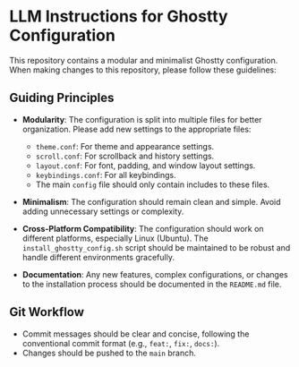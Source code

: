 # LLM Instructions for Ghostty Configuration

This repository contains a modular and minimalist Ghostty configuration. When making changes to this repository, please follow these guidelines:

## Guiding Principles

*   **Modularity**: The configuration is split into multiple files for better organization. Please add new settings to the appropriate files:
    *   `theme.conf`: For theme and appearance settings.
    *   `scroll.conf`: For scrollback and history settings.
    *   `layout.conf`: For font, padding, and window layout settings.
    *   `keybindings.conf`: For all keybindings.
    *   The main `config` file should only contain includes to these files.

*   **Minimalism**: The configuration should remain clean and simple. Avoid adding unnecessary settings or complexity.

*   **Cross-Platform Compatibility**: The configuration should work on different platforms, especially Linux (Ubuntu). The `install_ghostty_config.sh` script should be maintained to be robust and handle different environments gracefully.

*   **Documentation**: Any new features, complex configurations, or changes to the installation process should be documented in the `README.md` file.

## Git Workflow

*   Commit messages should be clear and concise, following the conventional commit format (e.g., `feat:`, `fix:`, `docs:`).
*   Changes should be pushed to the `main` branch.